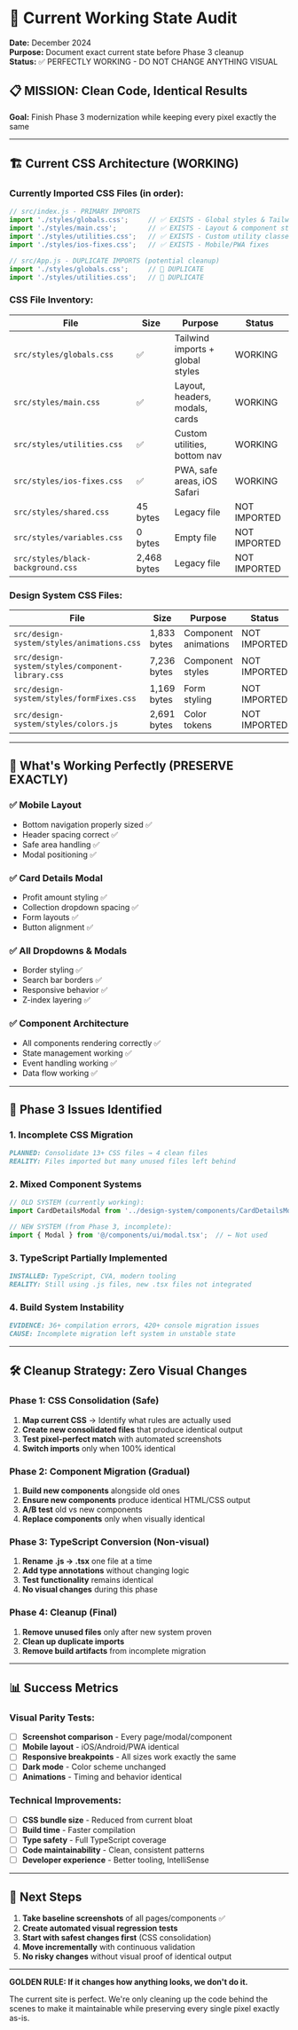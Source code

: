 # 🎯 Current Working State Audit
**Date:** December 2024  
**Purpose:** Document exact current state before Phase 3 cleanup  
**Status:** ✅ PERFECTLY WORKING - DO NOT CHANGE ANYTHING VISUAL

## 📋 MISSION: Clean Code, Identical Results
**Goal:** Finish Phase 3 modernization while keeping every pixel exactly the same

---

## 🏗️ Current CSS Architecture (WORKING)

### Currently Imported CSS Files (in order):
```javascript
// src/index.js - PRIMARY IMPORTS
import './styles/globals.css';     // ✅ EXISTS - Global styles & Tailwind
import './styles/main.css';        // ✅ EXISTS - Layout & component styles  
import './styles/utilities.css';   // ✅ EXISTS - Custom utility classes
import './styles/ios-fixes.css';   // ✅ EXISTS - Mobile/PWA fixes

// src/App.js - DUPLICATE IMPORTS (potential cleanup)
import './styles/globals.css';     // 🔄 DUPLICATE
import './styles/utilities.css';   // 🔄 DUPLICATE
```

### CSS File Inventory:
| File | Size | Purpose | Status |
|------|------|---------|--------|
| `src/styles/globals.css` | ✅ | Tailwind imports + global styles | WORKING |
| `src/styles/main.css` | ✅ | Layout, headers, modals, cards | WORKING |
| `src/styles/utilities.css` | ✅ | Custom utilities, bottom nav | WORKING |
| `src/styles/ios-fixes.css` | ✅ | PWA, safe areas, iOS Safari | WORKING |
| `src/styles/shared.css` | 45 bytes | Legacy file | NOT IMPORTED |
| `src/styles/variables.css` | 0 bytes | Empty file | NOT IMPORTED |
| `src/styles/black-background.css` | 2,468 bytes | Legacy file | NOT IMPORTED |

### Design System CSS Files:
| File | Size | Purpose | Status |
|------|------|---------|--------|
| `src/design-system/styles/animations.css` | 1,833 bytes | Component animations | NOT IMPORTED |
| `src/design-system/styles/component-library.css` | 7,236 bytes | Component styles | NOT IMPORTED |
| `src/design-system/styles/formFixes.css` | 1,169 bytes | Form styling | NOT IMPORTED |
| `src/design-system/styles/colors.js` | 2,691 bytes | Color tokens | NOT IMPORTED |

---

## 🎨 What's Working Perfectly (PRESERVE EXACTLY)

### ✅ Mobile Layout
- Bottom navigation properly sized ✅
- Header spacing correct ✅
- Safe area handling ✅
- Modal positioning ✅

### ✅ Card Details Modal
- Profit amount styling ✅
- Collection dropdown spacing ✅
- Form layouts ✅
- Button alignment ✅

### ✅ All Dropdowns & Modals
- Border styling ✅
- Search bar borders ✅
- Responsive behavior ✅
- Z-index layering ✅

### ✅ Component Architecture
- All components rendering correctly ✅
- State management working ✅
- Event handling working ✅
- Data flow working ✅

---

## 🚨 Phase 3 Issues Identified

### 1. **Incomplete CSS Migration**
```markdown
PLANNED: Consolidate 13+ CSS files → 4 clean files
REALITY: Files imported but many unused files left behind
```

### 2. **Mixed Component Systems**
```javascript
// OLD SYSTEM (currently working):
import CardDetailsModal from '../design-system/components/CardDetailsModal.js';

// NEW SYSTEM (from Phase 3, incomplete):
import { Modal } from '@/components/ui/modal.tsx';  // ← Not used
```

### 3. **TypeScript Partially Implemented**
```markdown
INSTALLED: TypeScript, CVA, modern tooling
REALITY: Still using .js files, new .tsx files not integrated
```

### 4. **Build System Instability**
```markdown
EVIDENCE: 36+ compilation errors, 420+ console migration issues
CAUSE: Incomplete migration left system in unstable state
```

---

## 🛠️ Cleanup Strategy: Zero Visual Changes

### Phase 1: CSS Consolidation (Safe)
1. **Map current CSS** → Identify what rules are actually used
2. **Create new consolidated files** that produce identical output
3. **Test pixel-perfect match** with automated screenshots
4. **Switch imports** only when 100% identical

### Phase 2: Component Migration (Gradual)
1. **Build new components** alongside old ones
2. **Ensure new components** produce identical HTML/CSS output
3. **A/B test** old vs new components  
4. **Replace components** only when visually identical

### Phase 3: TypeScript Conversion (Non-visual)
1. **Rename .js → .tsx** one file at a time
2. **Add type annotations** without changing logic
3. **Test functionality** remains identical
4. **No visual changes** during this phase

### Phase 4: Cleanup (Final)
1. **Remove unused files** only after new system proven
2. **Clean up duplicate imports**
3. **Remove build artifacts** from incomplete migration

---

## 📊 Success Metrics

### Visual Parity Tests:
- [ ] **Screenshot comparison** - Every page/modal/component
- [ ] **Mobile layout** - iOS/Android/PWA identical  
- [ ] **Responsive breakpoints** - All sizes work exactly the same
- [ ] **Dark mode** - Color scheme unchanged
- [ ] **Animations** - Timing and behavior identical

### Technical Improvements:
- [ ] **CSS bundle size** - Reduced from current bloat
- [ ] **Build time** - Faster compilation  
- [ ] **Type safety** - Full TypeScript coverage
- [ ] **Code maintainability** - Clean, consistent patterns
- [ ] **Developer experience** - Better tooling, IntelliSense

---

## 🎯 Next Steps

1. **Take baseline screenshots** of all pages/components ✅
2. **Create automated visual regression tests**
3. **Start with safest changes first** (CSS consolidation)
4. **Move incrementally** with continuous validation
5. **No risky changes** without visual proof of identical output

---

**GOLDEN RULE: If it changes how anything looks, we don't do it.**

The current site is perfect. We're only cleaning up the code behind the scenes to make it maintainable while preserving every single pixel exactly as-is. 